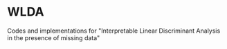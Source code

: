 # WLDA
Codes and implementations for "Interpretable Linear Discriminant Analysis in the presence of missing data"
